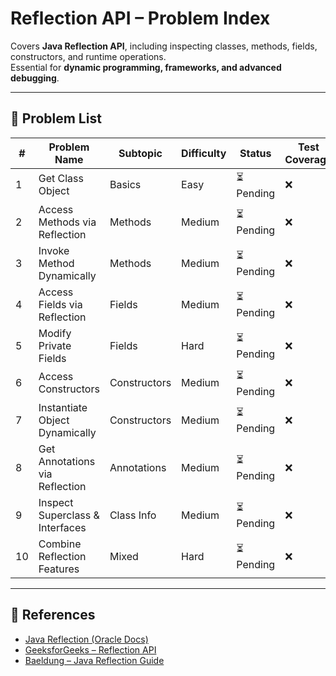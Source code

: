# Reflection API – Problem Index

Covers **Java Reflection API**, including inspecting classes, methods, fields, constructors, and runtime operations.  
Essential for **dynamic programming, frameworks, and advanced debugging**.

---

## 📌 Problem List

| # | Problem Name | Subtopic | Difficulty | Status | Test Coverage |
|---|--------------|----------|------------|--------|---------------|
| 1 | Get Class Object | Basics | Easy | ⏳ Pending | ❌ |
| 2 | Access Methods via Reflection | Methods | Medium | ⏳ Pending | ❌ |
| 3 | Invoke Method Dynamically | Methods | Medium | ⏳ Pending | ❌ |
| 4 | Access Fields via Reflection | Fields | Medium | ⏳ Pending | ❌ |
| 5 | Modify Private Fields | Fields | Hard | ⏳ Pending | ❌ |
| 6 | Access Constructors | Constructors | Medium | ⏳ Pending | ❌ |
| 7 | Instantiate Object Dynamically | Constructors | Medium | ⏳ Pending | ❌ |
| 8 | Get Annotations via Reflection | Annotations | Medium | ⏳ Pending | ❌ |
| 9 | Inspect Superclass & Interfaces | Class Info | Medium | ⏳ Pending | ❌ |
| 10 | Combine Reflection Features | Mixed | Hard | ⏳ Pending | ❌ |

---

## 🔗 References

- [Java Reflection (Oracle Docs)](https://docs.oracle.com/javase/tutorial/reflect/)
- [GeeksforGeeks – Reflection API](https://www.geeksforgeeks.org/reflection-in-java/)
- [Baeldung – Java Reflection Guide](https://www.baeldung.com/java-reflection)
